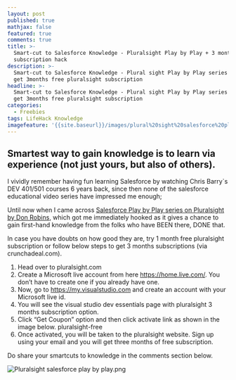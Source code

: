 ```yaml
---
layout: post
published: true
mathjax: false
featured: true
comments: true
title: >-
  Smart-cut to Salesforce Knowledge - Pluralsight Play by Play + 3 months free
  subscription hack
description: >-
  Smart-cut to Salesforce Knowledge - Plural sight Play by Play series + Way to
  get 3months free pluralsight subscription
headline: >-
  Smart-cut to Salesforce Knowledge - Plural sight Play by Play series + Way to
  get 3months free pluralsight subscription
categories:
  - Freebies
tags: LifeHack Knowledge
imagefeature: '{{site.baseurl}}/images/plural%20sight%20salesforce%20play%20by%20play.png'
---
```

## Smartest way to gain knowledge is to learn via experience (not just yours, but also of others).

I vividly remember having fun learning Salesforce by watching Chris Barry\`s DEV 401/501 courses 6 years back, since then none of the salesforce educational video series have impressed me enough;

Until now when I came across [Salesforce Play by Play series on Pluralsight by Don Robins](https://app.pluralsight.com/profile/author/don-robins), which got me immediately hooked as it gives a chance to gain first-hand knowledge from the folks who have BEEN there, DONE that.

In case you have doubts on how good they are, try 1 month free pluralsight subscription or follow below steps to get 3 months subscriptions (via crunchadeal.com).

1. Head over to pluralsight.com
2. Create a Microsoft live account from here https://home.live.com/. You don’t have to create one if you already have one.
3. Now, go to https://my.visualstudio.com and create an account with your Microsoft live id.
4. You will see the visual studio dev essentials page with pluralsight 3 months subscription option.
5. Click “Get Coupon” option and then click activate link as shown in the image below.
pluralsight-free
6. Once activated, you will be taken to the pluralsight website. Sign up using your email and you will get three months of free subscription.

Do share your smartcuts to knowledge in the comments section below.

![Pluralsight salesforce play by play.png]({{site.baseurl}}/images/plural%20sight%20salesforce%20play%20by%20play.png)
